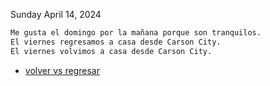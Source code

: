


Sunday April 14, 2024
```sh
Me gusta el domingo por la mañana porque son tranquilos.
El viernes regresamos a casa desde Carson City.
El viernes volvimos a casa desde Carson City.
```
- [volver vs regresar](https://www.spanish.academy/blog/volver-vs-regresar-whats-the-difference-between-these-spanish-verbs/)

